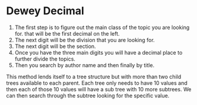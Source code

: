 # Dewey Decimal

1. The first step is to figure out the main class of the topic you are looking for. that will be the first decimal on the left.
2. The next digit will be the division that you are looking for. 
3. The next digit will be the section.
4. Once you have the three main digits you will have a decimal place to further divide the topics.
5. Then you search by author name and then finally by title.

This method lends itself to a tree structure but with more than two child trees available to each parent. Each tree only needs to have 10 values and then each of those 10 values will have a sub tree with 10 more subtrees. We can then search through the subtree looking for the specific value.